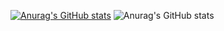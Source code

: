 [![Anurag's GitHub stats](https://github-readme-stats.vercel.app/api?username=JonesAshbur)](https://github.com/anuraghazra/github-readme-stats)
![Anurag's GitHub stats](https://github-readme-stats.vercel.app/api?username=JonesAshbur&show_icons=true&theme=onedark)


